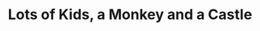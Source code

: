 ---
title: "Lots of Kids, a Monkey and a Castle"
year: 2017
rating: 4
stars: "★★★★"
rewatched: false
permalink: "lots-of-kids-a-monkey-and-a-castle"
watched_on: 2021-01-22
---